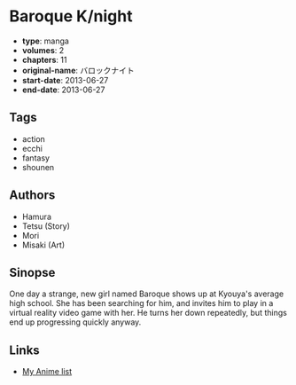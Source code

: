 # Baroque K/night

-   **type**: manga
-   **volumes**: 2
-   **chapters**: 11
-   **original-name**: バロックナイト
-   **start-date**: 2013-06-27
-   **end-date**: 2013-06-27

## Tags

-   action
-   ecchi
-   fantasy
-   shounen

## Authors

-   Hamura
-   Tetsu (Story)
-   Mori
-   Misaki (Art)

## Sinopse

One day a strange, new girl named Baroque shows up at Kyouya's average high school. She has been searching for him, and invites him to play in a virtual reality video game with her. He turns her down repeatedly, but things end up progressing quickly anyway.

## Links

-   [My Anime list](https://myanimelist.net/manga/56467/Baroque_K_night)
